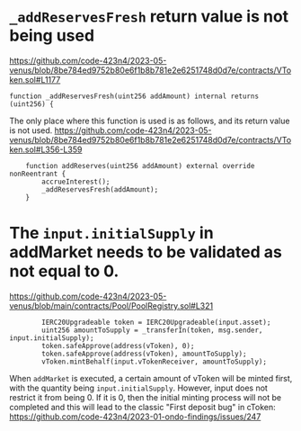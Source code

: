 # `_addReservesFresh` return value is not being used

https://github.com/code-423n4/2023-05-venus/blob/8be784ed9752b80e6f1b8b781e2e6251748d0d7e/contracts/VToken.sol#L1177
```solidity
function _addReservesFresh(uint256 addAmount) internal returns (uint256) {
```

The only place where this function is used is as follows, and its return value is not used.
https://github.com/code-423n4/2023-05-venus/blob/8be784ed9752b80e6f1b8b781e2e6251748d0d7e/contracts/VToken.sol#L356-L359
```solidity
    function addReserves(uint256 addAmount) external override nonReentrant {
        accrueInterest();
        _addReservesFresh(addAmount);
    }
```

# The `input.initialSupply` in addMarket needs to be validated as not equal to 0.

https://github.com/code-423n4/2023-05-venus/blob/main/contracts/Pool/PoolRegistry.sol#L321
```solidity
        IERC20Upgradeable token = IERC20Upgradeable(input.asset);
        uint256 amountToSupply = _transferIn(token, msg.sender, input.initialSupply);
        token.safeApprove(address(vToken), 0);
        token.safeApprove(address(vToken), amountToSupply);
        vToken.mintBehalf(input.vTokenReceiver, amountToSupply);
```
When `addMarket` is executed, a certain amount of vToken will be minted first, with the quantity being `input.initialSupply`. 
However, input does not restrict it from being 0. If it is 0, then the initial minting process will not be completed and this will lead to the classic "First deposit bug" in cToken: https://github.com/code-423n4/2023-01-ondo-findings/issues/247